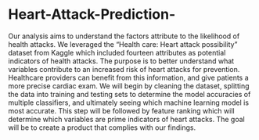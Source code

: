# Heart-Attack-Prediction-
Our analysis aims to understand the factors attribute to the likelihood of health attacks. We leveraged the “Health care: Heart attack possibility” dataset from Kaggle  which included fourteen attributes as potential indicators of health attacks. The purpose is to better understand what variables contribute to an increased risk of heart attacks for prevention. Healthcare providers can benefit from this information, and give patients a more precise cardiac exam. We will begin by cleaning the dataset, splitting the data into training and testing sets to determine the model accuracies of multiple classifiers, and ultimately seeing which machine learning model is most accurate. This step will be followed by feature ranking which will determine which variables are prime indicators of heart attacks. The goal will be to create a product that complies with our findings.

